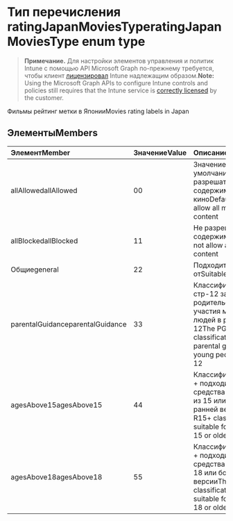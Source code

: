 # <a name="ratingjapanmoviestype-enum-type"></a><span data-ttu-id="5f615-101">Тип перечисления ratingJapanMoviesType</span><span class="sxs-lookup"><span data-stu-id="5f615-101">ratingJapanMoviesType enum type</span></span>

> <span data-ttu-id="5f615-102">**Примечание.** Для настройки элементов управления и политик Intune с помощью API Microsoft Graph по-прежнему требуется, чтобы клиент [лицензировал](https://go.microsoft.com/fwlink/?linkid=839381) Intune надлежащим образом.</span><span class="sxs-lookup"><span data-stu-id="5f615-102">**Note:** Using the Microsoft Graph APIs to configure Intune controls and policies still requires that the Intune service is [correctly licensed](https://go.microsoft.com/fwlink/?linkid=839381) by the customer.</span></span>

<span data-ttu-id="5f615-103">Фильмы рейтинг метки в Японии</span><span class="sxs-lookup"><span data-stu-id="5f615-103">Movies rating labels in Japan</span></span>
## <a name="members"></a><span data-ttu-id="5f615-104">Элементы</span><span class="sxs-lookup"><span data-stu-id="5f615-104">Members</span></span>
|<span data-ttu-id="5f615-105">Элемент</span><span class="sxs-lookup"><span data-stu-id="5f615-105">Member</span></span>|<span data-ttu-id="5f615-106">Значение</span><span class="sxs-lookup"><span data-stu-id="5f615-106">Value</span></span>|<span data-ttu-id="5f615-107">Описание</span><span class="sxs-lookup"><span data-stu-id="5f615-107">Description</span></span>|
|:---|:---|:---|
|<span data-ttu-id="5f615-108">allAllowed</span><span class="sxs-lookup"><span data-stu-id="5f615-108">allAllowed</span></span>|<span data-ttu-id="5f615-109">0</span><span class="sxs-lookup"><span data-stu-id="5f615-109">0</span></span>|<span data-ttu-id="5f615-110">Значение по умолчанию, разрешать все содержимое кино</span><span class="sxs-lookup"><span data-stu-id="5f615-110">Default value, allow all movies content</span></span>|
|<span data-ttu-id="5f615-111">allBlocked</span><span class="sxs-lookup"><span data-stu-id="5f615-111">allBlocked</span></span>|<span data-ttu-id="5f615-112">1</span><span class="sxs-lookup"><span data-stu-id="5f615-112">1</span></span>|<span data-ttu-id="5f615-113">Не разрешать любое содержимое кино</span><span class="sxs-lookup"><span data-stu-id="5f615-113">Do not allow any movies content</span></span>|
|<span data-ttu-id="5f615-114">Общие</span><span class="sxs-lookup"><span data-stu-id="5f615-114">general</span></span>|<span data-ttu-id="5f615-115">2</span><span class="sxs-lookup"><span data-stu-id="5f615-115">2</span></span>|<span data-ttu-id="5f615-116">Подходит для всех от</span><span class="sxs-lookup"><span data-stu-id="5f615-116">Suitable for all ages</span></span>|
|<span data-ttu-id="5f615-117">parentalGuidance</span><span class="sxs-lookup"><span data-stu-id="5f615-117">parentalGuidance</span></span>|<span data-ttu-id="5f615-118">3</span><span class="sxs-lookup"><span data-stu-id="5f615-118">3</span></span>|<span data-ttu-id="5f615-119">Классификация стр-12 запрашивает родительского участия молодых людей в разделе 12</span><span class="sxs-lookup"><span data-stu-id="5f615-119">The PG-12 classification requests parental guidance for young people under 12</span></span>|
|<span data-ttu-id="5f615-120">agesAbove15</span><span class="sxs-lookup"><span data-stu-id="5f615-120">agesAbove15</span></span>|<span data-ttu-id="5f615-121">4</span><span class="sxs-lookup"><span data-stu-id="5f615-121">4</span></span>|<span data-ttu-id="5f615-122">Классификация R15 + подходит для средства просмотра из 15 или более ранней версии</span><span class="sxs-lookup"><span data-stu-id="5f615-122">The R15+ classification is suitable for viewers of 15 or older</span></span>|
|<span data-ttu-id="5f615-123">agesAbove18</span><span class="sxs-lookup"><span data-stu-id="5f615-123">agesAbove18</span></span>|<span data-ttu-id="5f615-124">5</span><span class="sxs-lookup"><span data-stu-id="5f615-124">5</span></span>|<span data-ttu-id="5f615-125">Классификация R18 + подходит для средства просмотра 18 или более ранней версии</span><span class="sxs-lookup"><span data-stu-id="5f615-125">The R18+ classification is suitable for viewers of 18 or older</span></span>|



